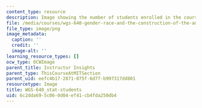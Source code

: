 ```yaml
---
content_type: resource
description: Image showing the number of students enrolled in the course.
file: /media/courses/wgs-640-gender-race-and-the-construction-of-the-american-west-fall-2014/6c2dda695c060d04ef41cb4fda250db4_WGS-640_stat-students.png
file_type: image/png
image_metadata:
  caption: ''
  credit: ''
  image-alt: ''
learning_resource_types: []
ocw_type: OCWImage
parent_title: Instructor Insights
parent_type: ThisCourseAtMITSection
parent_uid: eefc4b17-2871-075f-6d7f-b997317dd801
resourcetype: Image
title: WGS-640_stat-students
uid: 6c2dda69-5c06-0d04-ef41-cb4fda250db4
---
```

